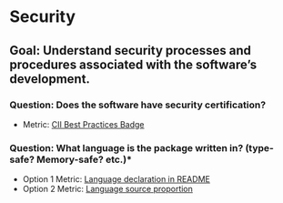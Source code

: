 # Security

## Goal: Understand security processes and procedures associated with the software’s development.

### Question: Does the software have security certification?
- Metric: [CII Best Practices Badge](cii-best-practices.md)

### Question: What language is the package written in? (type-safe? Memory-safe? etc.)*
- Option 1 Metric: [Language declaration in README](language-declaration-readme.md)
- Option 2 Metric: [Language source proportion](language-source-proportion.md)
